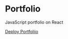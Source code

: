 # Portfolio
JavaScript portfolio on React

[Deploy Portfoliio](https://ivanpolyakov99.github.io/Portfolio/)

